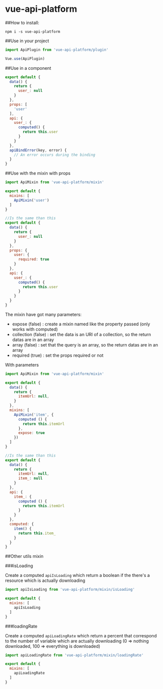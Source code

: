 # vue-api-platform

##How to install:

```shell
npm i -s vue-api-platform
```

##Use in your project 
```js
import ApiPlugin from 'vue-api-platform/plugin'

Vue.use(ApiPlugin)
```

##Use in a component
```js
export default {
  data() {
    return {
      user_: null
    }
  },
  props: [
    'user'
  ],
  api: {
    user_: {
      computed() {
        return this.user
      }
    }
  },
  apiBindError(key, error) {
    // An error occurs during the binding
  }
}
```

##Use with the mixin with props

```js
import ApiMixin from 'vue-api-platform/mixin'

export default {
  mixins: [
    ApiMixin('user')
  ]
}

//Is the same than this
export default {
  data() {
    return {
      user_: null
    }
  },
  props: {
    user: {
      required: true
    }
  },
  api: {
    user_: {
      computed() {
        return this.user
      }
    }
  }
}
```

The mixin have got many parameters:

- expose (false) : create a mixin named like the property passed (only works with computed)
- collection (false) : set the data is an URI of a collection, so the return datas are in an array
- array (false) : set that the query is an array, so the return datas are in an array
- required (true) : set the props required or not

With parameters

```js
import ApiMixin from 'vue-api-platform/mixin'

export default {
  data() {
    return {
      itemUrl: null,
    }
  },
  mixins: [
    ApiMixin('item', {
      computed () {
        return this.itemUrl
      },
      expose: true
    })
  ]
}

//Is the same than this
export default {
  data() {
    return {
      itemUrl: null,
      item_: null
    }
  },
  api: {
    item_: {
      computed () {
        return this.itemUrl
      }
    }
  },
  computed: {
    item() {
      return this.item_
    }  
  }
}
```

##Other utils mixin

###isLoading

Create a computed `apiIsLoading` which return a boolean if the there's a resource which is actually downloading 

```js
import apiIsLoading from 'vue-api-platform/mixin/isLoading'

export default {
  mixins: [
    apiIsLoading
  ]
}
```

###loadingRate

Create a computed `apiLoadingRate` which return a percent that correspond to the number of variable which are actually downloading (0 => nothing downloaded, 100 => everything is downloaded)  

```js
import apiLoadingRate from 'vue-api-platform/mixin/loadingRate'

export default {
  mixins: [
    apiLoadingRate
  ]
}
```
